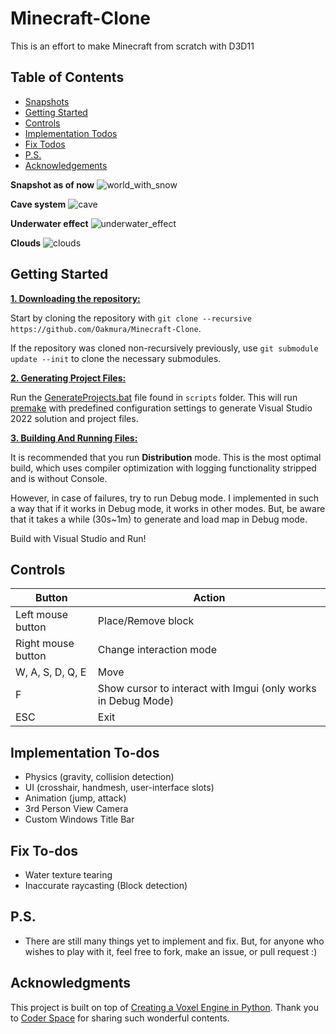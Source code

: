 # Minecraft-Clone
This is an effort to make Minecraft from scratch with D3D11

## Table of Contents

- [Snapshots](#snapshots)
- [Getting Started](#Geting-Started)
- [Controls](#controls)
- [Implementation Todos](#Implementation-To-dos)
- [Fix Todos](#Fix-To-dos)
- [P.S.](#ps)
- [Acknowledgements](#acknowledgements)

<a name = "snapshots"></a>
**Snapshot as of now**
![world_with_snow](https://github.com/Oakmura/Minecraft-Clone/assets/89961585/d36600fb-8d9c-461e-9b8c-81bf65f6c3a1)

**Cave system**
![cave](https://github.com/Oakmura/Minecraft-Clone/assets/89961585/df486057-1a03-4bd1-bf1a-6baea97fc04b)

**Underwater effect**
![underwater_effect](https://github.com/Oakmura/Minecraft-Clone/assets/89961585/878cbd1e-9936-4968-8e5c-8edd7c7068e6)

**Clouds**
![clouds](https://github.com/Oakmura/Minecraft-Clone/assets/89961585/d0a26c8e-7c0c-4535-9ee1-74a6eaefb724)

<a name = "Geting-Started"></a>
## Getting Started
<ins>**1. Downloading the repository:**</ins>

Start by cloning the repository with `git clone --recursive https://github.com/Oakmura/Minecraft-Clone`.

If the repository was cloned non-recursively previously, use `git submodule update --init` to clone the necessary submodules.
  
<ins>**2. Generating Project Files:**</ins>

Run the [GenerateProjects.bat](https://github.com/Oakmura/Minecraft-Clone/blob/main/scripts/GenerateProjects.bat) file found in `scripts` folder. This will run [premake](https://github.com/Oakmura/Minecraft-Clone/blob/main/premake5.lua) with predefined configuration settings to generate Visual Studio 2022 solution and project files.

<ins>**3. Building And Running Files:**</ins>

It is recommended that you run **Distribution** mode. This is the most optimal build, which uses compiler optimization with logging functionality stripped and is without Console. 

However, in case of failures, try to run Debug mode. I implemented in such a way that if it works in Debug mode, it works in other modes. But, be aware that it takes a while (30s~1m) to generate and load map in Debug mode.

Build with Visual Studio and Run!

<a name = "controls"></a>
## Controls

| Button                        | Action                                                         |
|-------------------------------|----------------------------------------------------------------|
| Left mouse button             | Place/Remove block                                             |
| Right mouse button            | Change interaction mode                                        |
| W, A, S, D, Q, E              | Move                                                           |
| F                             | Show cursor to interact with Imgui (only works in Debug Mode)  |
| ESC                           | Exit                                                           |


<a name = "Implementation-To-dos"></a>
## Implementation To-dos
- Physics (gravity, collision detection)
- UI (crosshair, handmesh, user-interface slots)
- Animation (jump, attack)
- 3rd Person View Camera
- Custom Windows Title Bar

<a name = "Fix-To-dos"></a>
## Fix To-dos
- Water texture tearing
- Inaccurate raycasting (Block detection)

<a name = "ps"></a>
## P.S.
- There are still many things yet to implement and fix. But, for anyone who wishes to play with it, feel free to fork, make an issue, or pull request :)

<a name = "acknowledgment"></a>
## Acknowledgments

This project is built on top of [Creating a Voxel Engine in Python](https://www.youtube.com/watch?v=Ab8TOSFfNp4).  Thank you to [Coder Space](https://www.youtube.com/watch?v=Ab8TOSFfNp4) for sharing such wonderful contents.
